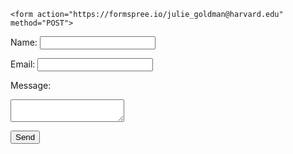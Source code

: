 <html>
  <body>
    
    <form action="https://formspree.io/julie_goldman@harvard.edu" method="POST">
  <p>Name: <input type="text" name="name"></ br>
  <p>Email: <input type="email" name="_replyto"></ br>
  <p> Message: </ br>
  <p> <textarea name="message"></textarea></ br>
  <p> <input type="submit" value="Send">
</form>
    
  </body>
<html>
